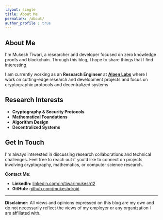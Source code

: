 ```yaml
---
layout: single 
title: About Me
permalink: /about/
author_profile : true
---
```


## About Me

I'm Mukesh Tiwari, a researcher and developer focused on zero knowledge proofs and blockchain. Through this blog, I hope to share things that I find interesting.

I am currently working as an **Research Engineer** at **[Alpen Labs](https://alpenlabs.io)** where I work on cutting-edge research and development projects and focus on cryptographic protocols and decentralized systems

## Research Interests

- **Cryptography & Security Protocols**
- **Mathematical Foundations**
- **Algorithm Design**
- **Decentralized Systems**

## Get In Touch

I'm always interested in discussing research collaborations and technical challenges. Feel free to reach out if you'd like to connect on projects involving cryptography, mathematics, or computer science research.

**Contact Me:**

- **LinkedIn:** [linkedin.com/in/tiwarimukesh12](https://www.linkedin.com/in/tiwarimukesh12/)
- **GitHub:** [github.com/mukeshdroid](https://github.com/mukeshdroid)

---

**Disclaimer:** All views and opinions expressed on this blog are my own and do not necessarily reflect the views of my employer or any organization I am affiliated with.
